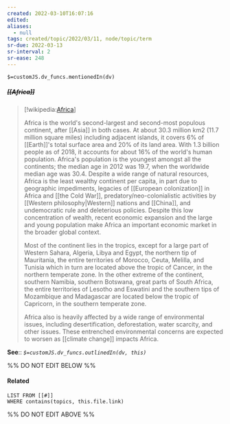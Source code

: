 ```yaml
---
created: 2022-03-10T16:07:16 
edited: 
aliases:
  - null
tags: created/topic/2022/03/11, node/topic/term
sr-due: 2022-03-13
sr-interval: 2
sr-ease: 248
---
```

`$=customJS.dv_funcs.mentionedIn(dv)`

##### <s class="topic-title">[[Africa]]</s>

> [!wikipedia:[Africa](https://en.wikipedia.org/wiki/Africa)]
> 
> Africa is the world's second-largest and second-most populous continent, after [[Asia]] in both cases. At about 30.3 million km2 (11.7 million square miles) including adjacent islands, it covers 6% of [[Earth]]'s total surface area and 20% of its land area. With 1.3 billion people as of 2018, it accounts for about 16% of the world's human population. Africa's population is the youngest amongst all the continents; the median age in 2012 was 19.7, when the worldwide median age was 30.4. Despite a wide range of natural resources, Africa is the least wealthy continent per capita, in part due to geographic impediments, legacies of [[European colonization]] in Africa and [[the Cold War]], predatory/neo-colonialistic activities by [[Western philosophy|Western]] nations and [[China]], and undemocratic rule and deleterious policies. Despite this low concentration of wealth, recent economic expansion and the large and young population make Africa an important economic market in the broader global context.
> 
> Most of the continent lies in the tropics, except for a large part of Western Sahara, Algeria, Libya and Egypt, the northern tip of Mauritania, the entire territories of Morocco, Ceuta, Melilla, and Tunisia which in turn are located above the tropic of Cancer, in the northern temperate zone. In the other extreme of the continent, southern Namibia, southern Botswana, great parts of South Africa, the entire territories of Lesotho and Eswatini and the southern tips of Mozambique and Madagascar are located below the tropic of Capricorn, in the southern temperate zone.
> 
> Africa also is heavily affected by a wide range of environmental issues, including desertification, deforestation, water scarcity, and other issues. These entrenched environmental concerns are expected to worsen as [[climate change]] impacts Africa. 
> 


**See**::
*`$=customJS.dv_funcs.outlinedIn(dv, this)`*

%% DO NOT EDIT BELOW %%

#### Related 

```dataview
LIST FROM [[#]]
WHERE contains(topics, this.file.link)
```
%% DO NOT EDIT ABOVE %%
